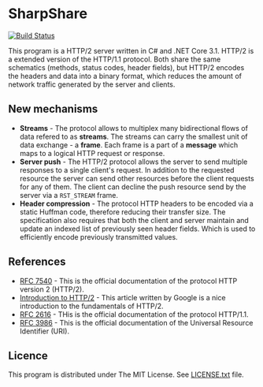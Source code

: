 # SharpShare

[![Build Status](https://travis-ci.com/nathiss/SharpShare.svg?branch=master)](https://travis-ci.com/nathiss/SharpShare)

This program is a HTTP/2 server written in C# and .NET Core 3.1.
HTTP/2 is a extended version of the HTTP/1.1 protocol. Both share the same schematics (methods, status codes, header fields), but
HTTP/2 encodes the headers and data into a binary format, which reduces the amount of network traffic generated by the server and
clients.

## New mechanisms

* **Streams** - The protocol allows to multiplex many bidirectional flows of data refered to as **streams**. The streams can carry
                the smallest unit of data exchange - a **frame**. Each frame is a part of a **message** which maps to a logical
                HTTP request or response.
* **Server push** - The HTTP/2 protocol allows the server to send multiple responses to a single client's request. In addition to
                    the requested resource the server can send other resources before the client requests for any of them.
                    The client can decline the push resource send by the server via a `RST_STREAM` frame.
* **Header compression** - The protocol HTTP headers to be encoded via a static Huffman code, therefore reducing their transfer size.
                           The specification also requires that both the client and server maintain and update an indexed list of
                           previously seen header fields. Which is used to efficiently encode previously transmitted values.

## References

* [RFC 7540](https://tools.ietf.org/html/rfc7540) - This is the official documentation of the protocol HTTP version 2 (HTTP/2).
* [Introduction to HTTP/2](https://developers.google.com/web/fundamentals/performance/http2) - This article written by Google is
  a nice introduction to the fundamentals of HTTP/2.
* [RFC 2616](https://tools.ietf.org/html/rfc2616) - THis is the official documentation of the protocol HTTP/1.1.
* [RFC 3986](https://tools.ietf.org/html/rfc3986) - This is the official documentation of the Universal Resource Identifier (URI).

## Licence

This program is distributed under The MIT License. See [LICENSE.txt](LICENSE.txt) file.
